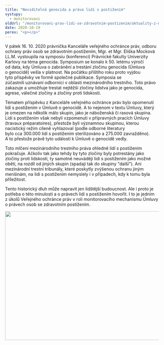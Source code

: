 ```yaml
---
title: "Neviditelná genocida a práva lidí s postižením"
vystupy:
  - monitorovani
oldUrl: "/monitorovani-prav-lidi-se-zdravotnim-postizenim/aktuality-z-monitorovani/aktuality-z-monitorovani-2020/neviditelna-genocida-a-prava-lidi-s-postizenim/"
date: 2020-10-19
perex: "<p></p>"
---
```


<!-- imported from the old website -->

<p>V pátek 16. 10. 2020 právnička Kanceláře veřejného ochránce práv, odboru ochrany práv osob se zdravotním postižením, Mgr. et Mgr. Eliška Mocková LL.M. vystoupila na symposiu (konferenci) Právnické fakulty Univerzity Karlovy na téma genocida. Symposium se konalo k 50. letému výročí od data, kdy Úmluva o zabránění a trestání zločinu genocida (Úmluva o genocidě) vešla v platnost. Na počátku příštího roku proto vyjdou tyto příspěvky ve formě společné publikace. Symposia se zúčastnili uznávaní odborníci v oblasti mezinárodního trestního. Toto právo zakazuje a umožňuje trestat nejtěžší zločiny lidstva jako je genocida, agrese, válečné zločiny a zločiny proti lidskosti. </p> <p>Tématem příspěvku z Kanceláře veřejného ochránce práv bylo opomenutí lidí s postižením v Úmluvě o genocidě. A to nejenom v textu Úmluvy, který je omezen na několik málo skupin, jako je náboženská či rasová skupina. Lidi s postižením však nebyli vzpomenuti v přípravných pracích Úmluvy (travaux préparatoires), přestože byli významnou skupinou, kterou nacistický režim cíleně vyhlazoval (podle odborné literatury bylo cca 300.000 lidí s postižením sterilizováno a 275.000 zavražděno). A to přestože právě tyto události k Úmluvě o genocidě vedly.</p> <p>Toto mlčení mezinárodního trestního práva ohledně lidí s postižením pokračuje. Ačkoliv tak jako tehdy by tyto zločiny byly potrestány jako zločiny proti lidskosti, ty samotné neuvádějí lidi s postižením jako možné oběti, na rozdíl od jiných skupin (spadají tak do skupiny &quot;další&quot;). Ani mezinárodní trestní tribunály, které poskytly zvýšenou ochranu jiným menšinám, na lidi s postižením nemyslely i v případech, kdy k tomu byla příležitost. </p> <p>Tento historický dluh může napravit jen lidštější budoucnost. Ale i proto je potřeba o této minulosti a o právech lidí s postižením hovořit. I to je jedním z úkolů Veřejného ochránce práv v roli monitorovacího mechanismu Úmluvy o právech osob se zdravotním postižením.</p><p><img src="/uploads-import/uploads/RTEmagicC_13disability-jumbo.jpg.jpg" width="635" height="422" alt="" /></p>
